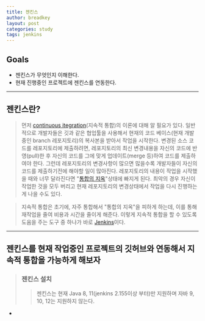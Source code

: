 ```yaml
---
title: 젠킨스
author: breadkey
layout: post
categories: study
tags: jenkins
---
```


## Goals
- 젠킨스가 무엇인지 이해한다.
- 현재 진행중인 프로젝트에 젠킨스를 연동한다.

* * *
## 젠킨스란?
> 먼저 [continuous itegration](https://ko.wikipedia.org/wiki/%EC%A7%80%EC%86%8D%EC%A0%81_%ED%86%B5%ED%95%A9)(지속적 통합)의 이론에 대해 알 필요가 있다. 일반적으로 개발자들은 깃과 같은 협업툴을 사용해서 현재의 코드 베이스(현재 개발중인 branch 레포지토리)의 복사본을 받아서 작업을 시작한다. 변경된 소스 코드를 레포지토리에 제출하려면, 레포지토리의 최신 변경내용을 자신의 코드에 반영(pull)한 후 자신의 코드를 그에 맞게 업데이트(merge 등)하여 코드를 제출하여야 한다. 그런데 레포지토리의 변경사항이 많으면 많을수록 개발자들이 자신의 코드를 제출하기전에 해야할 일이 많아진다. 레포지토리의 내용이 작업을 시작했을 때와 너무 달라진다면 "[통합의 지옥](http://wiki.c2.com/?IntegrationHell)"상태에 빠지게 된다. 최악의 경우 자신이 작업한 것을 모두 버리고 현재 레포지토리의 변경상태에서 작업을 다시 진행하는게 나을 수도 있다.

> 지속적 통합은 초기에, 자주 통합해서 "통합의 지옥"을 피하게 하는데, 이를 통해 재작업을 줄여 비용과 시간을 줄이게 해준다. 이렇게 지속적 통합을 할 수 있도록 도움을 주는 도구 중 하나가 바로 [Jenkins](https://jenkins.io/)이다.
* * *
## 젠킨스를 현재 작업중인 프로젝트의 깃허브와 연동해서 지속적 통합을 가능하게 해보자
> ### 젠킨스 설치
>> 젠킨스는 현재 Java 8, 11(jenkins 2.155이상 부터)만 지원하며 자바 9, 10, 12는 지원하지 않는다.

- 
